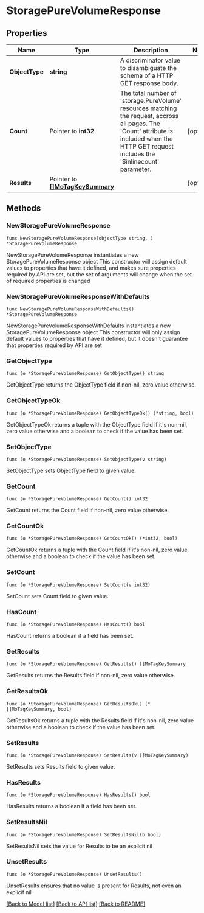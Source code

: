 # StoragePureVolumeResponse

## Properties

Name | Type | Description | Notes
------------ | ------------- | ------------- | -------------
**ObjectType** | **string** | A discriminator value to disambiguate the schema of a HTTP GET response body. | 
**Count** | Pointer to **int32** | The total number of &#39;storage.PureVolume&#39; resources matching the request, accross all pages. The &#39;Count&#39; attribute is included when the HTTP GET request includes the &#39;$inlinecount&#39; parameter. | [optional] 
**Results** | Pointer to [**[]MoTagKeySummary**](MoTagKeySummary.md) |  | [optional] 

## Methods

### NewStoragePureVolumeResponse

`func NewStoragePureVolumeResponse(objectType string, ) *StoragePureVolumeResponse`

NewStoragePureVolumeResponse instantiates a new StoragePureVolumeResponse object
This constructor will assign default values to properties that have it defined,
and makes sure properties required by API are set, but the set of arguments
will change when the set of required properties is changed

### NewStoragePureVolumeResponseWithDefaults

`func NewStoragePureVolumeResponseWithDefaults() *StoragePureVolumeResponse`

NewStoragePureVolumeResponseWithDefaults instantiates a new StoragePureVolumeResponse object
This constructor will only assign default values to properties that have it defined,
but it doesn't guarantee that properties required by API are set

### GetObjectType

`func (o *StoragePureVolumeResponse) GetObjectType() string`

GetObjectType returns the ObjectType field if non-nil, zero value otherwise.

### GetObjectTypeOk

`func (o *StoragePureVolumeResponse) GetObjectTypeOk() (*string, bool)`

GetObjectTypeOk returns a tuple with the ObjectType field if it's non-nil, zero value otherwise
and a boolean to check if the value has been set.

### SetObjectType

`func (o *StoragePureVolumeResponse) SetObjectType(v string)`

SetObjectType sets ObjectType field to given value.


### GetCount

`func (o *StoragePureVolumeResponse) GetCount() int32`

GetCount returns the Count field if non-nil, zero value otherwise.

### GetCountOk

`func (o *StoragePureVolumeResponse) GetCountOk() (*int32, bool)`

GetCountOk returns a tuple with the Count field if it's non-nil, zero value otherwise
and a boolean to check if the value has been set.

### SetCount

`func (o *StoragePureVolumeResponse) SetCount(v int32)`

SetCount sets Count field to given value.

### HasCount

`func (o *StoragePureVolumeResponse) HasCount() bool`

HasCount returns a boolean if a field has been set.

### GetResults

`func (o *StoragePureVolumeResponse) GetResults() []MoTagKeySummary`

GetResults returns the Results field if non-nil, zero value otherwise.

### GetResultsOk

`func (o *StoragePureVolumeResponse) GetResultsOk() (*[]MoTagKeySummary, bool)`

GetResultsOk returns a tuple with the Results field if it's non-nil, zero value otherwise
and a boolean to check if the value has been set.

### SetResults

`func (o *StoragePureVolumeResponse) SetResults(v []MoTagKeySummary)`

SetResults sets Results field to given value.

### HasResults

`func (o *StoragePureVolumeResponse) HasResults() bool`

HasResults returns a boolean if a field has been set.

### SetResultsNil

`func (o *StoragePureVolumeResponse) SetResultsNil(b bool)`

 SetResultsNil sets the value for Results to be an explicit nil

### UnsetResults
`func (o *StoragePureVolumeResponse) UnsetResults()`

UnsetResults ensures that no value is present for Results, not even an explicit nil

[[Back to Model list]](../README.md#documentation-for-models) [[Back to API list]](../README.md#documentation-for-api-endpoints) [[Back to README]](../README.md)


